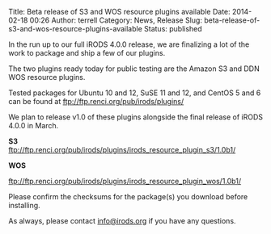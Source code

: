 Title: Beta release of S3 and WOS resource plugins available
Date: 2014-02-18 00:26
Author: terrell
Category: News, Release
Slug: beta-release-of-s3-and-wos-resource-plugins-available
Status: published

In the run up to our full iRODS 4.0.0 release, we are finalizing a lot
of the work to package and ship a few of our plugins.

The two plugins ready today for public testing are the Amazon S3 and DDN
WOS resource plugins.

Tested packages for Ubuntu 10 and 12, SuSE 11 and 12, and CentOS 5 and 6
can be found at <ftp://ftp.renci.org/pub/irods/plugins/>

We plan to release v1.0 of these plugins alongside the final release of
iRODS 4.0.0 in March.

**S3**  
<ftp://ftp.renci.org/pub/irods/plugins/irods_resource_plugin_s3/1.0b1/>

**WOS**  

<ftp://ftp.renci.org/pub/irods/plugins/irods_resource_plugin_wos/1.0b1/>

Please confirm the checksums for the package(s) you download before
installing.

As always, please contact <info@irods.org> if you have any questions.
